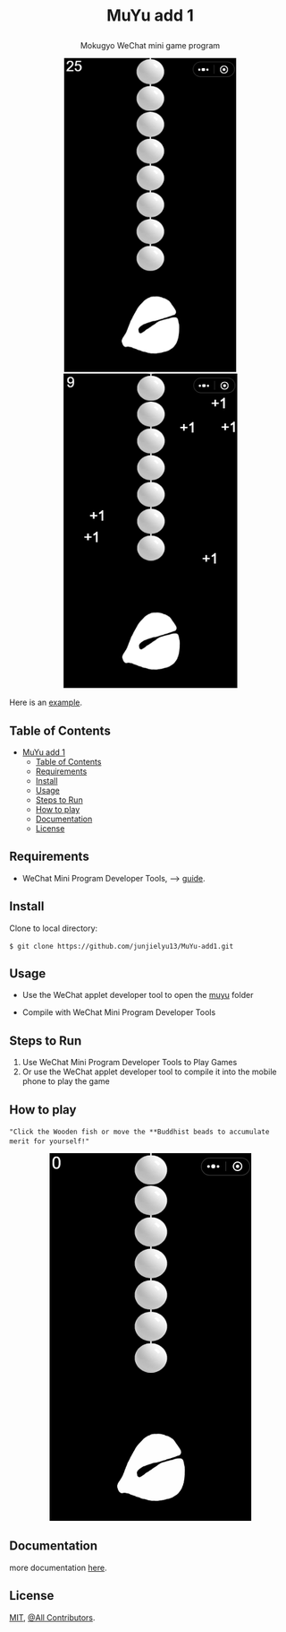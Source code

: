 # <p align="center"> MuYu add 1

<div align="center">

</div>

<div align="center">

Mokugyo WeChat mini game program

![cover](.etc/cover.png) ![cover](.etc/cover2.png)

</div>

Here is an [example](https://xn--4pv000j.online/).

## Table of Contents

- [ MuYu add 1](#-muyu-add-1)
  - [Table of Contents](#table-of-contents)
  - [Requirements](#requirements)
  - [Install](#install)
  - [Usage](#usage)
  - [Steps to Run](#steps-to-run)
  - [How to play](#how-to-play)
  - [Documentation](#documentation)
  - [License](#license)

## Requirements

- WeChat Mini Program Developer Tools, --> [guide](https://developers.weixin.qq.com/minigame/dev/guide/).

## Install

Clone to local directory:

`$ git clone https://github.com/junjielyu13/MuYu-add1.git`

## Usage

- Use the WeChat applet developer tool to open the [muyu](https://github.com/junjielyu13/MuYu-add1/tree/main/muyu) folder

- Compile with WeChat Mini Program Developer Tools

## Steps to Run

1. Use WeChat Mini Program Developer Tools to Play Games
2. Or use the WeChat applet developer tool to compile it into the mobile phone to play the game

## How to play

`"Click the Wooden fish or move the **Buddhist beads to accumulate merit for yourself!"` 


<div align="center">

![gif](.etc/gif.gif)

</div>

## Documentation

more documentation [here](https://developers.weixin.qq.com/minigame/dev/guide/).

## License

[MIT](https://github.com/junjielyu13/MuYu-add1/blob/main/LICENSE), [@All Contributors](#contributing).
